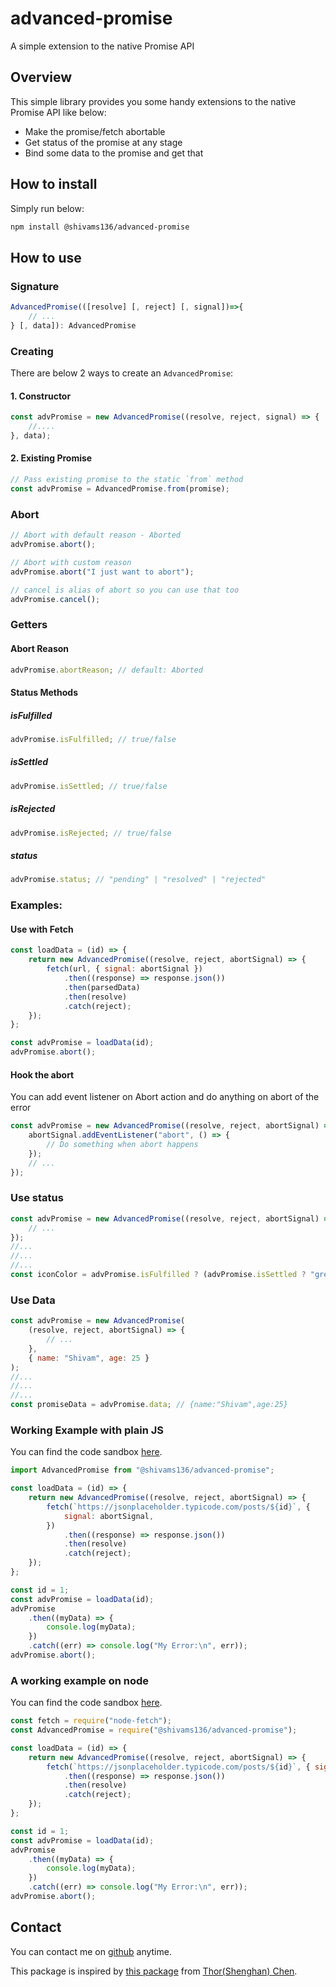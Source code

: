 # advanced-promise

A simple extension to the native Promise API

## Overview

This simple library provides you some handy extensions to the native Promise API like below:

-   Make the promise/fetch abortable
-   Get status of the promise at any stage
-   Bind some data to the promise and get that

## How to install

Simply run below:

```sh
npm install @shivams136/advanced-promise
```

## How to use

### Signature

```js
AdvancedPromise(([resolve] [, reject] [, signal])=>{
    // ...
} [, data]): AdvancedPromise
```

### Creating

There are below 2 ways to create an `AdvancedPromise`:

#### 1. Constructor

```js
const advPromise = new AdvancedPromise((resolve, reject, signal) => {
	//....
}, data);
```

#### 2. Existing Promise

```js
// Pass existing promise to the static `from` method
const advPromise = AdvancedPromise.from(promise);
```

### Abort

```js
// Abort with default reason - Aborted
advPromise.abort();

// Abort with custom reason
advPromise.abort("I just want to abort");

// cancel is alias of abort so you can use that too
advPromise.cancel();
```

### Getters

#### Abort Reason

```js
advPromise.abortReason; // default: Aborted
```

#### Status Methods

##### isFulfilled

```js
advPromise.isFulfilled; // true/false
```

##### isSettled

```js
advPromise.isSettled; // true/false
```

##### isRejected

```js
advPromise.isRejected; // true/false
```

##### status

```js
advPromise.status; // "pending" | "resolved" | "rejected"
```

### Examples:

#### Use with Fetch

```js
const loadData = (id) => {
	return new AdvancedPromise((resolve, reject, abortSignal) => {
		fetch(url, { signal: abortSignal })
			.then((response) => response.json())
			.then(parsedData)
			.then(resolve)
			.catch(reject);
	});
};

const advPromise = loadData(id);
advPromise.abort();
```

#### Hook the abort

You can add event listener on Abort action and do anything on abort of the error

```js
const advPromise = new AdvancedPromise((resolve, reject, abortSignal) => {
	abortSignal.addEventListener("abort", () => {
		// Do something when abort happens
	});
	// ...
});
```

### Use status

```js
const advPromise = new AdvancedPromise((resolve, reject, abortSignal) => {
	// ...
});
//...
//...
//...
const iconColor = advPromise.isFulfilled ? (advPromise.isSettled ? "green" : "red") : "orange";
```

### Use Data

```js
const advPromise = new AdvancedPromise(
	(resolve, reject, abortSignal) => {
		// ...
	},
	{ name: "Shivam", age: 25 }
);
//...
//...
//...
const promiseData = advPromise.data; // {name:"Shivam",age:25}
```

### Working Example with plain JS

You can find the code sandbox [here](https://codesandbox.io/s/advanced-promise-ej59h?file=/src/index.js).

```js
import AdvancedPromise from "@shivams136/advanced-promise";

const loadData = (id) => {
	return new AdvancedPromise((resolve, reject, abortSignal) => {
		fetch(`https://jsonplaceholder.typicode.com/posts/${id}`, {
			signal: abortSignal,
		})
			.then((response) => response.json())
			.then(resolve)
			.catch(reject);
	});
};

const id = 1;
const advPromise = loadData(id);
advPromise
	.then((myData) => {
		console.log(myData);
	})
	.catch((err) => console.log("My Error:\n", err));
advPromise.abort();
```

### A working example on node

You can find the code sandbox [here](https://replit.com/@shivams136/Advanced-Promise#index.js).

```js
const fetch = require("node-fetch");
const AdvancedPromise = require("@shivams136/advanced-promise");

const loadData = (id) => {
	return new AdvancedPromise((resolve, reject, abortSignal) => {
		fetch(`https://jsonplaceholder.typicode.com/posts/${id}`, { signal: abortSignal })
			.then((response) => response.json())
			.then(resolve)
			.catch(reject);
	});
};

const id = 1;
const advPromise = loadData(id);
advPromise
	.then((myData) => {
		console.log(myData);
	})
	.catch((err) => console.log("My Error:\n", err));
advPromise.abort();
```

## Contact

You can contact me on [github](https://github.com/ShivamS136) anytime.

This package is inspired by [this package](https://github.com/zzdjk6/simple-abortable-promise) from [Thor(Shenghan) Chen](https://github.com/zzdjk6).
